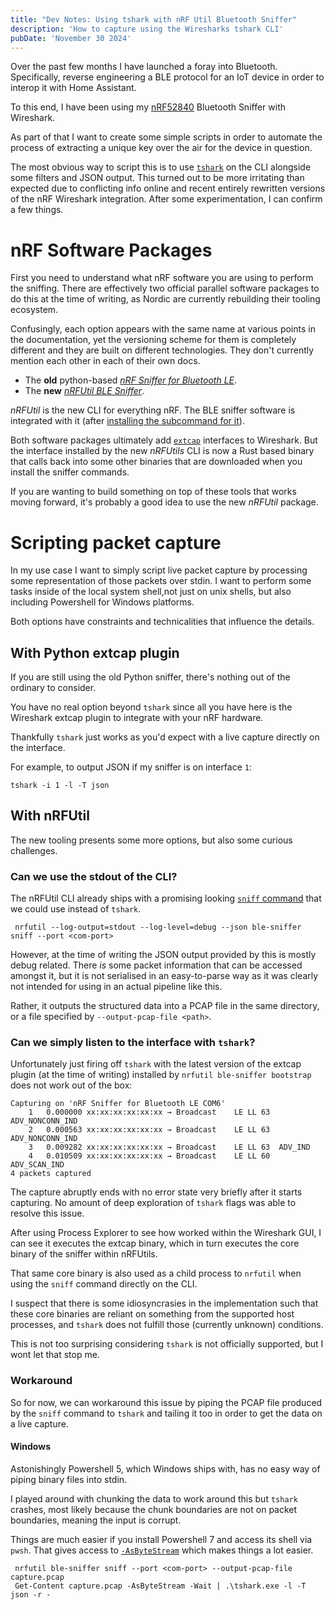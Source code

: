 ```yaml
---
title: "Dev Notes: Using tshark with nRF Util Bluetooth Sniffer"
description: 'How to capture using the Wiresharks tshark CLI'
pubDate: 'November 30 2024'
---
```


Over the past few months I have launched a foray into Bluetooth. Specifically, reverse engineering a BLE protocol for an IoT device in order to interop it with Home Assistant.

To this end, I have been using my [nRF52840](https://www.nordicsemi.com/Products/nRF52840) Bluetooth Sniffer with Wireshark.

As part of that I want to create some simple scripts in order to automate the process of extracting a unique key over the air for the device in question.

The most obvious way to script this is to use [`tshark`](https://www.wireshark.org/docs/man-pages/tshark.html) on the CLI alongside some filters and JSON output. This turned out to be more irritating than expected due to conflicting info online and recent entirely rewritten versions of the nRF Wireshark integration. After some experimentation, I can confirm a few things.

# nRF Software Packages

First you need to understand what nRF software you are using to perform the sniffing. There are effectively two official parallel software packages to do this at the time of writing, as Nordic are currently rebuilding their tooling ecosystem.

Confusingly, each option appears with the same name at various points in the documentation, yet the versioning scheme for them is completely different and they are built on different technologies. They don't currently mention each other in each of their own docs.

* The **old** python-based [*nRF Sniffer for Bluetooth LE*](https://www.nordicsemi.com/Products/Development-tools/nRF-Sniffer-for-Bluetooth-LE).
* The **new** [*nRFUtil BLE Sniffer*]([nrfutil-ble-sniffer](https://docs.nordicsemi.com/bundle/nrfutil/page/nrfutil-ble-sniffer/nrfutil-ble-sniffer_0.12.0.html)).

*nRFUtil* is the new CLI for everything nRF. The BLE sniffer software is integrated with it (after [installing the subcommand for it](https://docs.nordicsemi.com/bundle/nrfutil/page/nrfutil-ble-sniffer/guides/installing_nrf_sniffer.html)).

Both software packages ultimately add [`extcap`](https://www.wireshark.org/docs/man-pages/extcap.html) interfaces to Wireshark. But the interface installed by the new *nRFUtils* CLI is now a Rust based binary that calls back into some other binaries that are downloaded when you install the sniffer commands.

If you are wanting to build something on top of these tools that works moving forward, it's probably a good idea to use the new *nRFUtil* package.

# Scripting packet capture

In my use case I want to simply script live packet capture by processing some representation of those packets over stdin. I want to perform some tasks inside of the local system shell,not just on unix shells, but also including Powershell for Windows platforms.

Both options have constraints and technicalities that influence the details.


## With Python extcap plugin

If you are still using the old Python sniffer, there's nothing out of the ordinary to consider.

You have no real option beyond `tshark` since all you have here is the Wireshark extcap plugin to integrate with your nRF hardware.

Thankfully `tshark` just works as you'd expect with a live capture directly on the interface.

For example, to output JSON if my sniffer is on interface `1`:

```
tshark -i 1 -l -T json
```

## With nRFUtil

The new tooling presents some more options, but also some curious challenges.

### Can we use the stdout of the CLI?

The nRFUtil CLI already ships with a promising looking [`sniff` command](https://docs.nordicsemi.com/bundle/nrfutil/page/nrfutil-ble-sniffer/nrfutil-ble-sniffer_0.12.0.html) that we could use instead of `tshark`.

```
 nrfutil --log-output=stdout --log-level=debug --json ble-sniffer sniff --port <com-port>
 ```

However, at the time of writing the JSON output provided by this is mostly debug related. There *is* some packet information that can be accessed amongst it, but it is not serialised in an easy-to-parse way as it was clearly not intended for using in an actual pipeline like this.

Rather, it outputs the structured data into a PCAP file in the same directory, or a file specified by `--output-pcap-file <path>`.

### Can we simply listen to the interface with `tshark`?

Unfortunately just firing off `tshark` with the latest version of the extcap plugin (at the time of writing) installed by `nrfutil ble-sniffer bootstrap` does not work out of the box:

```
Capturing on 'nRF Sniffer for Bluetooth LE COM6'
    1   0.000000 xx:xx:xx:xx:xx:xx → Broadcast    LE LL 63  ADV_NONCONN_IND
    2   0.000563 xx:xx:xx:xx:xx:xx → Broadcast    LE LL 63  ADV_NONCONN_IND
    3   0.009282 xx:xx:xx:xx:xx:xx → Broadcast    LE LL 63  ADV_IND
    4   0.010509 xx:xx:xx:xx:xx:xx → Broadcast    LE LL 60  ADV_SCAN_IND
4 packets captured
```

The capture abruptly ends with no error state very briefly after it starts capturing. No amount of deep exploration of `tshark` flags was able to resolve this issue.

After using Process Explorer to see how worked within the Wireshark GUI, I can see it executes the extcap binary, which in turn executes the core binary of the sniffer within nRFUtils. 

That same core binary is also used as a child process to `nrfutil` when using the `sniff` command directly on the CLI.

I suspect that there is some idiosyncrasies in the implementation such that these core binaries are reliant on something from the supported host processes, and `tshark` does not fulfill those (currently unknown) conditions. 

This is not too surprising considering `tshark` is not officially supported, but I wont let that stop me.

### Workaround

So for now, we can workaround this issue by piping the PCAP file produced by the `sniff` command to `tshark` and tailing it too in order to get the data on a live capture.

#### Windows

Astonishingly Powershell 5, which Windows ships with, has no easy way of piping binary files into stdin. 

I played around with chunking the data to work around this but `tshark` crashes, most likely because the chunk boundaries are not on packet boundaries, meaning the input is corrupt.

Things are much easier if you install Powershell 7 and access its shell via `pwsh`. That gives access to [`-AsByteStream`](https://learn.microsoft.com/en-us/powershell/module/microsoft.powershell.management/get-content?view=powershell-7.4#-asbytestream) which makes things a lot easier.

```
 nrfutil ble-sniffer sniff --port <com-port> --output-pcap-file capture.pcap
 Get-Content capture.pcap -AsByteStream -Wait | .\tshark.exe -l -T json -r -
```
